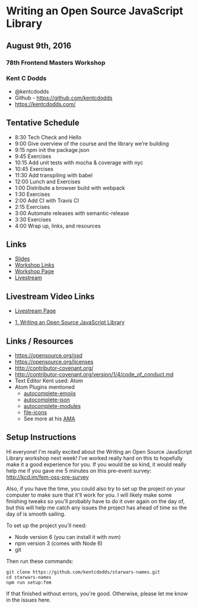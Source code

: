 
# Writing an Open Source JavaScript Library

## August 9th, 2016

### 78th Frontend Masters Workshop

### Kent C Dodds

* @kentcdodds
* Github - https://github.com/kentcdodds
* https://kentcdodds.com/

## Tentative Schedule


* 8:30    Tech Check and Hello
* 9:00    Give overview of the course and the library we’re building
* 9:15    npm init the package.json
* 9:45    Exercises
* 10:15   Add unit tests with mocha & coverage with nyc
* 10:45   Exercises
* 11:30   Add transpiling with babel
* 12:00   Lunch and Exercises
* 1:00    Distribute a browser build with webpack
* 1:30    Exercises
* 2:00    Add CI with Travis CI
* 2:15    Exercises
* 3:00    Automate releases with semantic-release
* 3:30    Exercises
* 4:00    Wrap up, links, and resources 

## Links

* [Slides](https://kcd.im/oss-workshop)
* [Workshop Links](https://github.com/FrontendMasters/workshops/blob/master/open-source-javascript.md)
* [Workshop Page](https://frontendmasters.com/workshops/open-source/)
* [Livestream](https://livestream.com/accounts/4894689/events/6042268)


## Livestream Video Links

* [Livestream Page](https://livestream.com/accounts/4894689/events/6042268)



* [1. Writing an Open Source JavaScript Library](https://livestream.com/accounts/4894689/events/6042268/videos/132353234)

## Links / Resources

* https://opensource.org/osd
* https://opensource.org/licenses
* http://contributor-covenant.org/
* http://contributor-covenant.org/version/1/4/code_of_conduct.md
* Text Editor Kent used: Atom
* Atom Plugins mentioned
    * [autocomplete-emojis](https://atom.io/packages/autocomplete-emojis)
    * [autocomplete-json](https://atom.io/packages/autocomplete-json)
    * [autocomplete-modules](https://atom.io/packages/autocomplete-modules)
    * [file-icons](https://atom.io/packages/file-icons)
    * See more at his [AMA](https://github.com/kentcdodds/ama/issues/113)

## Setup Instructions

Hi everyone! I'm really excited about the Writing an Open Source JavaScript Library workshop next week! I've worked really hard on this to hopefully make it a good experience for you. If you would be so kind, it would really help me if you gave me 5 minutes on this pre-event survey: http://kcd.im/fem-oss-pre-survey

Also, if you have the time, you could also try to set up the project on your computer to make sure that it'll work for you. I will likely make some finishing tweaks so you'll probably have to do it over again on the day of, but this will help me catch any issues the project has ahead of time so the day of is smooth sailing.

To set up the project you'll need:

* Node version 6 (you can install it with nvm)
* npm version 3 (comes with Node 6)
* git
 
Then run these commands:
```
git clone https://github.com/kentcdodds/starwars-names.git
cd starwars-names
npm run setup:fem
```

If that finished without errors, you're good. Otherwise, please let me know in the issues here.
